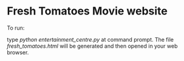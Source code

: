 Fresh Tomatoes Movie website
=======================

To run:
 
type *python entertainment_centre.py* at command prompt.  The file *fresh_tomatoes.html* will be generated and then opened in your web browser.
